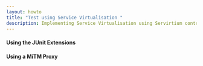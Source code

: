 ```yaml
---
layout: howto
title: "Test using Service Virtualisation "
description: Implementing Service Virtualisation using Servirtium contracts
---
```

#### Using the JUnit Extensions [<img class="octocat"/>](https://github.com/http4k/http4k/blob/master/src/docs/howto/test_using_service_virtualisation/example_junit_contract_tests.kt)

<script src="https://gist-it.appspot.com/https://github.com/http4k/http4k/blob/master/src/docs/howto/test_using_service_virtualisation/example_junit_contract_tests.kt"></script>

#### Using a MiTM Proxy [<img class="octocat"/>](https://github.com/http4k/http4k/blob/master/src/docs/howto/test_using_service_virtualisation/example_mitm_contract_tests.kt)

<script src="https://gist-it.appspot.com/https://github.com/http4k/http4k/blob/master/src/docs/howto/test_using_service_virtualisation/example_mitm_contract_tests.kt"></script>

[http4k]: https://http4k.org
[Serviritum]: https://servirtium.dev
[GitHub]: https://github.com


